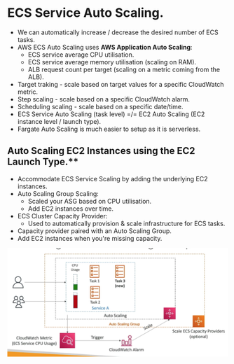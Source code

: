 # **ECS Service Auto Scaling.**

* We can automatically increase / decrease the desired number of ECS tasks.
* AWS ECS Auto Scaling uses **AWS Application Auto Scaling**:
    * ECS service average CPU utilisation.
    * ECS service average memory utilisation (scaling on RAM).
    * ALB request count per target (scaling on a metric coming from the ALB).
* Target traking - scale based on target values for a specific CloudWatch metric.
* Step scaling - scale based on a specific CloudWatch alarm.
* Scheduling scaling - scale based on a specific date/time.
* ECS Service Auto Scaling (task level) =/= EC2 Auto Scaling (EC2 instance level / launch type).
* Fargate Auto Scaling is much easier to setup as it is serverless.

## Auto Scaling EC2 Instances using the EC2 Launch Type.**

* Accommodate ECS Service Scaling by adding the underlying EC2 instances.
* Auto Scaling Group Scaling:
    * Scaled your ASG based on CPU utilisation.
    * Add EC2 instances over time.
* ECS Cluster Capacity Provider:
    * Used to automatically provision & scale infrastructure for ECS tasks.
* Capacity provider paired with an Auto Scaling Group.
* Add EC2 instances when you're missing capacity.

<img src='./images/ECSAutoScaling.png'>